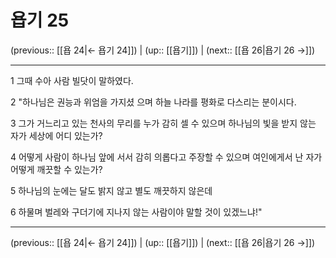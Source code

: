 # 욥기 25

(previous:: [[욥 24|← 욥기 24]]) | (up:: [[욥기]]) | (next:: [[욥 26|욥기 26 →]])

***




1 
그때 수아 사람 빌닷이 말하였다. 



2 
"하나님은 권능과 위엄을 가지셨 으며 하늘 나라를 평화로 다스리는 분이시다. 



3 
그가 거느리고 있는 천사의 무리를 누가 감히 셀 수 있으며 하나님의 빛을 받지 않는 자가 세상에 어디 있는가? 



4 
어떻게 사람이 하나님 앞에 서서 감히 의롭다고 주장할 수 있으며 여인에게서 난 자가 어떻게 깨끗할 수 있는가? 



5 
하나님의 눈에는 달도 밝지 않고 별도 깨끗하지 않은데 



6 
하물며 벌레와 구더기에 지나지 않는 사람이야 말할 것이 있겠느냐!"

***

(previous:: [[욥 24|← 욥기 24]]) | (up:: [[욥기]]) | (next:: [[욥 26|욥기 26 →]])
